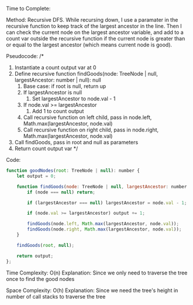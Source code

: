 Time to Complete:

Method: Recursive DFS. While recursing down, I use a paramater in the recursive function to keep track of the largest ancestor in the line. Then I can check the current node on the largest ancestor variable, and add to a count var outside the recursive function if the current node is greater than or equal to the largest ancestor (which means current node is good).

Pseudocode:
/*
1. Instantiate a count output var at 0
2. Define recursive function findGoods(node: TreeNode | null, largestAncestor: number | null): null
    1. Base case: if root is null, return up
    2. If largestAncestor is null
        1. Set largestAncestor to node.val - 1
    3. If node.val >= largestAncestor
        1. Add 1 to count output
    4. Call recursive function on left child, pass in node.left, Math.max(largestAncestor, node.val)
    4. Call recursive function on right child, pass in node.right, Math.max(largestAncestor, node.val)
3. Call findGoods, pass in root and null as parameters
4. Return count output var
*/

Code:

```js
function goodNodes(root: TreeNode | null): number {
    let output = 0;

    function findGoods(node: TreeNode | null, largestAncestor: number | null) {
        if (node === null) return;

        if (largestAncestor === null) largestAncestor = node.val - 1;

        if (node.val >= largestAncestor) output += 1;

        findGoods(node.left, Math.max(largestAncestor, node.val));
        findGoods(node.right, Math.max(largestAncestor, node.val));
    }

    findGoods(root, null);

    return output;
};
```


Time Complexity: O(n)
Explanation: Since we only need to traverse the tree once to find the good nodes

Space Complexity: O(h)
Explanation: Since we need the tree's height in number of call stacks to traverse the tree
